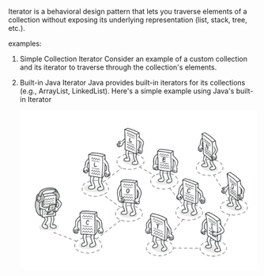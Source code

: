 Iterator is a behavioral design pattern that lets you traverse elements of a collection without exposing its underlying representation (list, stack, tree, etc.).

examples:
1.  Simple Collection Iterator
    Consider an example of a custom collection and its iterator to traverse through the collection's elements.
2. Built-in Java Iterator
   Java provides built-in iterators for its collections (e.g., ArrayList, LinkedList). Here's a simple example using Java's built-in Iterator

   ![Image Description](src/pattern/behavioral/Iterator/Capture.PNG)
